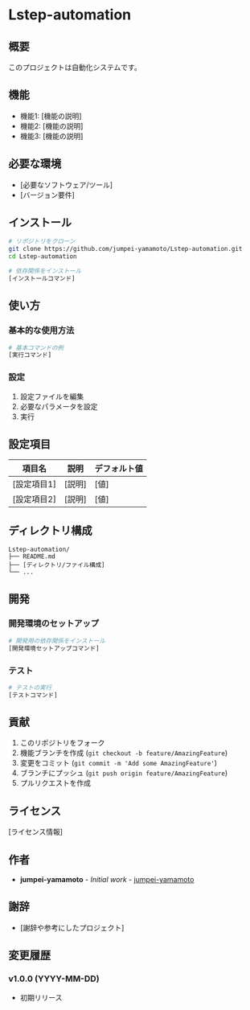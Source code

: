 # Lstep-automation

## 概要

このプロジェクトは自動化システムです。

## 機能

- 機能1: [機能の説明]
- 機能2: [機能の説明]
- 機能3: [機能の説明]

## 必要な環境

- [必要なソフトウェア/ツール]
- [バージョン要件]

## インストール

```bash
# リポジトリをクローン
git clone https://github.com/jumpei-yamamoto/Lstep-automation.git
cd Lstep-automation

# 依存関係をインストール
[インストールコマンド]
```

## 使い方

### 基本的な使用方法

```bash
# 基本コマンドの例
[実行コマンド]
```

### 設定

1. 設定ファイルを編集
2. 必要なパラメータを設定
3. 実行

## 設定項目

| 項目名 | 説明 | デフォルト値 |
|--------|------|--------------|
| [設定項目1] | [説明] | [値] |
| [設定項目2] | [説明] | [値] |

## ディレクトリ構成

```
Lstep-automation/
├── README.md
├── [ディレクトリ/ファイル構成]
└── ...
```

## 開発

### 開発環境のセットアップ

```bash
# 開発用の依存関係をインストール
[開発環境セットアップコマンド]
```

### テスト

```bash
# テストの実行
[テストコマンド]
```

## 貢献

1. このリポジトリをフォーク
2. 機能ブランチを作成 (`git checkout -b feature/AmazingFeature`)
3. 変更をコミット (`git commit -m 'Add some AmazingFeature'`)
4. ブランチにプッシュ (`git push origin feature/AmazingFeature`)
5. プルリクエストを作成

## ライセンス

[ライセンス情報]

## 作者

- **jumpei-yamamoto** - *Initial work* - [jumpei-yamamoto](https://github.com/jumpei-yamamoto)

## 謝辞

- [謝辞や参考にしたプロジェクト]

## 変更履歴

### v1.0.0 (YYYY-MM-DD)
- 初期リリース